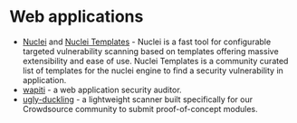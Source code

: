 # Web applications

- [Nuclei](https://github.com/projectdiscovery/nuclei) and [Nuclei Templates](https://github.com/projectdiscovery/nuclei-templates) - Nuclei is a fast tool for configurable targeted vulnerability scanning based on templates offering massive extensibility and ease of use. Nuclei Templates is a community curated list of templates for the nuclei engine to find a security vulnerability in application.
- [wapiti](https://github.com/wapiti-scanner/wapiti) - a web application security auditor.
- [ugly-duckling](https://github.com/detectify/ugly-duckling) - a lightweight scanner built specifically for our Crowdsource community to submit proof-of-concept modules.
